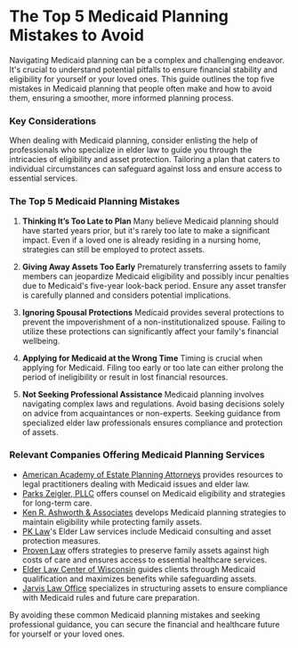 # The Top 5 Medicaid Planning Mistakes to Avoid

Navigating Medicaid planning can be a complex and challenging endeavor. It's crucial to understand potential pitfalls to ensure financial stability and eligibility for yourself or your loved ones. This guide outlines the top five mistakes in Medicaid planning that people often make and how to avoid them, ensuring a smoother, more informed planning process.

### Key Considerations

When dealing with Medicaid planning, consider enlisting the help of professionals who specialize in elder law to guide you through the intricacies of eligibility and asset protection. Tailoring a plan that caters to individual circumstances can safeguard against loss and ensure access to essential services.

### The Top 5 Medicaid Planning Mistakes

1. **Thinking It’s Too Late to Plan**
   Many believe Medicaid planning should have started years prior, but it's rarely too late to make a significant impact. Even if a loved one is already residing in a nursing home, strategies can still be employed to protect assets.

2. **Giving Away Assets Too Early**
   Prematurely transferring assets to family members can jeopardize Medicaid eligibility and possibly incur penalties due to Medicaid's five-year look-back period. Ensure any asset transfer is carefully planned and considers potential implications.

3. **Ignoring Spousal Protections**
   Medicaid provides several protections to prevent the impoverishment of a non-institutionalized spouse. Failing to utilize these protections can significantly affect your family's financial wellbeing.

4. **Applying for Medicaid at the Wrong Time**
   Timing is crucial when applying for Medicaid. Filing too early or too late can either prolong the period of ineligibility or result in lost financial resources.

5. **Not Seeking Professional Assistance**
   Medicaid planning involves navigating complex laws and regulations. Avoid basing decisions solely on advice from acquaintances or non-experts. Seeking guidance from specialized elder law professionals ensures compliance and protection of assets.

### Relevant Companies Offering Medicaid Planning Services

- [American Academy of Estate Planning Attorneys](/dir/american_academy_of_estate_planning_attorneys) provides resources to legal practitioners dealing with Medicaid issues and elder law.
- [Parks Zeigler, PLLC](/dir/parks_zeigler_pllc) offers counsel on Medicaid eligibility and strategies for long-term care.
- [Ken R. Ashworth & Associates](/dir/ken_r_ashworth_associates) develops Medicaid planning strategies to maintain eligibility while protecting family assets.
- [PK Law](/dir/pk_law)'s Elder Law services include Medicaid consulting and asset protection measures.
- [Proven Law](/dir/proven_law) offers strategies to preserve family assets against high costs of care and ensures access to essential healthcare services.
- [Elder Law Center of Wisconsin](/dir/elder_law_center_of_wisconsin) guides clients through Medicaid qualification and maximizes benefits while safeguarding assets.
- [Jarvis Law Office](/dir/jarvis_law_office) specializes in structuring assets to ensure compliance with Medicaid rules and future care preparation.

By avoiding these common Medicaid planning mistakes and seeking professional guidance, you can secure the financial and healthcare future for yourself or your loved ones.